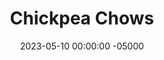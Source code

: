 ---
layout: post
title:  "Chickpea Chows"
date:   2023-05-10 00:00:00 -05000
categories: 
- Recipes
- Protein Powder
permalink: /recipes/chickpea-chows
image: /assets/Food/Protein Powder/Chickpea Chow/chow.jpg
ing: chow-ing
facts: chow-facts
Prep: 15
Rest: 15
Cook: 
Source1: 
Source2: 
tags: 
- no bake
- chickpeas
- garbanzo bean
- cookie dough
- edible cookie dough
- cookie
- dessert hummus
- banana
- peanut butter
- peanuts
- nut butter
- pb2
- peanut flour
- whey
- casein
- protein powder
- cinnamon
- almond extract
- chopped chocolate
- ball
- dough
- gluten free
Description: These "Chickpea Chows" as I call them are a no bake healthy cookie dough recipe. They evolved out of my dessert hummus recipe, where I continued to add solids until I had a workable dough. They're naturally sweetened, filling, and a fun way to add more nutrients to your diet.
Instructions: 
- In the following order, blend all ingredients together in a food processor - 15.5 oz can chickpeas (drained and rinsed), peanut butter, frozen bananas, liquid sweetener, almond extract, cinnamon, salt, PB2, whey, casein, and oat flour<br><br>

- A slightly sticky cookie dough will have formed. Optionally, fold in some chopped chocolate (1/4 cup, 60 g). Freeze the food processor for about 15 minutes to harden the dough.<br><br>

- Line a cookie sheet with parchment paper. Roll the dough into balls, and place on the sheet. Lightly wetting your hands helps to roll the dough without sticking. Refrigerate or freeze to harden the dough balls, then transfer to a Ziploc bag. Store in the fridge or freezer.
---